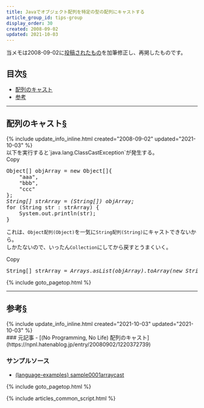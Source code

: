 ```yaml
---
title: Javaでオブジェクト配列を特定の型の配列にキャストする
article_group_id: tips-group
display_order: 30
created: 2008-09-02
updated: 2021-10-03
---
```

当メモは2008-09-02に[投稿されたもの](https://npnl.hatenablog.jp/entry/20080902/1220372739)を加筆修正し、再掲したものです。

## <a name="index">目次</a><a class="heading-anchor-permalink" href="#目次">§</a>

<ul id="index_ul">
<li><a href="#配列のキャスト">配列のキャスト</a></li>
<li><a href="#参考">参考</a></li>
</ul>

* * *
## <a name="配列のキャスト">配列のキャスト</a><a class="heading-anchor-permalink" href="#配列のキャスト">§</a>
<div class="chapter-updated">{% include update_info_inline.html created="2008-09-02" updated="2021-10-03" %}</div>
以下を実行すると`java.lang.ClassCastException`が発生する。
<div class="code-box no-title">
<div class="copy-button">Copy</div>
<pre>
Object[] objArray = new Object[]{
    "aaa",
    "bbb",
    "ccc"
};
<em>String[] strArray = (String[]) objArray;</em>
for (String str : strArray) {
    System.out.println(str);
}
</pre>
</div>

これは、`Object配列(Object)`を一気に`String配列(String)`にキャストできないから。  
しかたないので、いったん`Collection`にしてから戻すとうまくいく。

<div class="code-box no-title">
<div class="copy-button">Copy</div>
<pre>
String[] strArray = <em>Arrays.asList(objArray).toArray(new String[objArray.length]);</em>
</pre>
</div>

{% include goto_pagetop.html %}

* * *
## <a name="参考">参考</a><a class="heading-anchor-permalink" href="#参考">§</a>
<div class="chapter-updated">{% include update_info_inline.html created="2021-10-03" updated="2021-10-03" %}</div>
### 元記事
- [(No Programming, No Life) 配列のキャスト](https://npnl.hatenablog.jp/entry/20080902/1220372739)

### サンプルソース
- [(language-examples) sample0001arraycast](https://github.com/fumokmm/language-examples/tree/main/Java/src/main/java/sample0001arraycast)

{% include goto_pagetop.html %}

{% include articles_common_script.html %}
